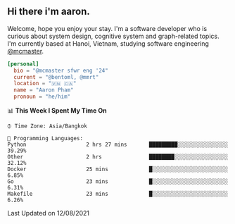<h2><b>Hi there i'm aaron. </b></h2>

Welcome, hope you enjoy your stay. I'm a software developer who is curious about system design, cognitive system and graph-related topics. I'm currently based at Hanoi, Vietnam, studying software engineering [@mcmaster](https://www.mcmaster.ca/).

```toml
[personal]
  bio = "@mcmaster sfwr eng '24"
  current = "@bentoml, @mmrt"
  location = "🇻🇳 🇨🇦"
  name = "Aaron Pham"
  pronoun = "he/him"
```
<!--<img src="https://github-readme-stats.vercel.app/api?username=aarnphm&show_icons=true&count_private=true&theme=dark" height="170"/>-->
<!--<img src="https://github-readme-stats.vercel.app/api/top-langs/?username=aarnphm&layout=compact&hide=css&theme=dark" height="170" />-->

<!--START_SECTION:waka-->
📊 **This Week I Spent My Time On** 

```text
⌚︎ Time Zone: Asia/Bangkok

💬 Programming Languages: 
Python                   2 hrs 27 mins       █████████░░░░░░░░░░░░░░░░   39.29% 
Other                    2 hrs               ████████░░░░░░░░░░░░░░░░░   32.12% 
Docker                   25 mins             █░░░░░░░░░░░░░░░░░░░░░░░░   6.85% 
Go                       23 mins             █░░░░░░░░░░░░░░░░░░░░░░░░   6.31% 
Makefile                 23 mins             █░░░░░░░░░░░░░░░░░░░░░░░░   6.26%

```


 Last Updated on 12/08/2021
<!--END_SECTION:waka-->
